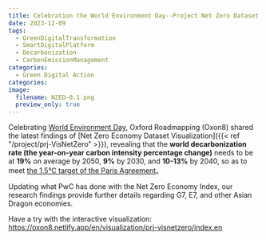 ```yaml
---
title: Celebration the World Environment Day--Project Net Zero Dataset Released 
date: 2023-12-09
tags:
  - GreenDigitalTransformation
  - SmartDigitalPlatform
  - Decarbonization
  - CarbonEmissionManagement
categories:
  - Green Digital Action
categories:
image:
  filename: NZED-0.1.png
  preview_only: true
---
```


Celebrating [World Environment Day](https://www.un.org/zh/observances/environment-day), Oxford Roadmapping (Oxon8) shared the latest findings of [Net Zero Economy Dataset Visualization]({{< ref "/project/prj-VisNetZero" >}}), revealing that the **world decarbonization rate (the year-on-year carbon intensity percentage change)** needs to be at **19%** on average by 2050,  **9%** by 2030, and **10-13%** by 2040, so as to meet [the 1.5°C target of the Paris Agreement](https://www.unep.org/interactives/emissions-gap-report/2023/zh/)。

<!--more-->

Updating what PwC has done with the Net Zero Economy Index, our research findings provide further details regarding G7, E7, and other Asian Dragon economies.

Have a try with the interactive visualization: 
https://oxon8.netlify.app/en/visualization/prj-visnetzero/index.en